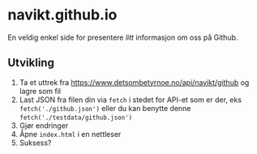 # navikt.github.io

En veldig enkel side for presentere _litt_ informasjon om oss på Github.

## Utvikling

1. Ta et uttrek fra https://www.detsombetyrnoe.no/api/navikt/github og lagre som fil
2. Last JSON fra filen din via `fetch` i stedet for API-et som er der, eks
   `fetch('./github.json')` eller du kan benytte denne `fetch('./testdata/github.json')`
3. Gjør endringer
4. Åpne `index.html` i en nettleser
5. Suksess?
